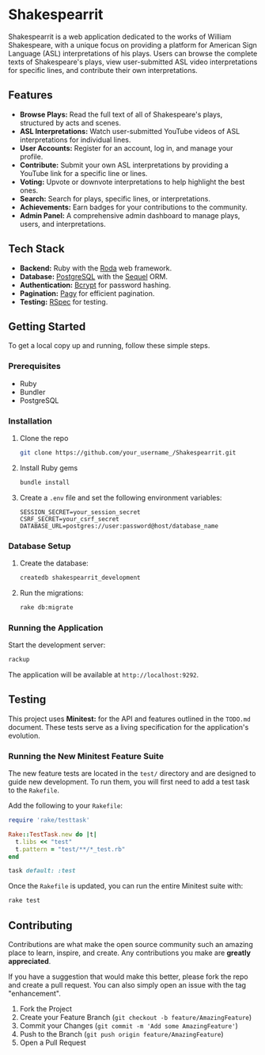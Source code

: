 # Shakespearrit

Shakespearrit is a web application dedicated to the works of William Shakespeare, with a unique focus on providing a platform for American Sign Language (ASL) interpretations of his plays. Users can browse the complete texts of Shakespeare's plays, view user-submitted ASL video interpretations for specific lines, and contribute their own interpretations.

## Features

*   **Browse Plays:** Read the full text of all of Shakespeare's plays, structured by acts and scenes.
*   **ASL Interpretations:** Watch user-submitted YouTube videos of ASL interpretations for individual lines.
*   **User Accounts:** Register for an account, log in, and manage your profile.
*   **Contribute:** Submit your own ASL interpretations by providing a YouTube link for a specific line or lines. 
*   **Voting:** Upvote or downvote interpretations to help highlight the best ones.
*   **Search:** Search for plays, specific lines, or interpretations.
*   **Achievements:** Earn badges for your contributions to the community.
*   **Admin Panel:** A comprehensive admin dashboard to manage plays, users, and interpretations.

## Tech Stack

*   **Backend:** Ruby with the [Roda](http://roda.jeremyevans.net/) web framework.
*   **Database:** [PostgreSQL](https://www.postgresql.org/) with the [Sequel](http://sequel.jeremyevans.net/) ORM.
*   **Authentication:** [Bcrypt](https://github.com/bcrypt-ruby/bcrypt-ruby) for password hashing.
*   **Pagination:** [Pagy](https://github.com/ddnexus/pagy) for efficient pagination.
*   **Testing:** [RSpec](https://rspec.info/) for testing.

## Getting Started

To get a local copy up and running, follow these simple steps.

### Prerequisites

*   Ruby
*   Bundler
*   PostgreSQL

### Installation

1.  Clone the repo
    ```sh
    git clone https://github.com/your_username_/Shakespearrit.git
    ```
2.  Install Ruby gems
    ```sh
    bundle install
    ```
3.  Create a `.env` file and set the following environment variables:
    ```
    SESSION_SECRET=your_session_secret
    CSRF_SECRET=your_csrf_secret
    DATABASE_URL=postgres://user:password@host/database_name
    ```

### Database Setup

1.  Create the database:
    ```sh
    createdb shakespearrit_development
    ```
2.  Run the migrations:
    ```sh
    rake db:migrate
    ```

### Running the Application

Start the development server:
```sh
rackup
```

The application will be available at `http://localhost:9292`.

## Testing

This project uses **Minitest:** for the API and features outlined in the `TODO.md` document. These tests serve as a living specification for the application's evolution.

### Running the New Minitest Feature Suite

The new feature tests are located in the `test/` directory and are designed to guide new development. To run them, you will first need to add a test task to the `Rakefile`.

Add the following to your `Rakefile`:
```ruby
require 'rake/testtask'

Rake::TestTask.new do |t|
  t.libs << "test"
  t.pattern = "test/**/*_test.rb"
end

task default: :test
```

Once the `Rakefile` is updated, you can run the entire Minitest suite with:

```sh
rake test
```

## Contributing

Contributions are what make the open source community such an amazing place to learn, inspire, and create. Any contributions you make are **greatly appreciated**.

If you have a suggestion that would make this better, please fork the repo and create a pull request. You can also simply open an issue with the tag "enhancement".

1.  Fork the Project
2.  Create your Feature Branch (`git checkout -b feature/AmazingFeature`)
3.  Commit your Changes (`git commit -m 'Add some AmazingFeature'`)
4.  Push to the Branch (`git push origin feature/AmazingFeature`)
5.  Open a Pull Request
